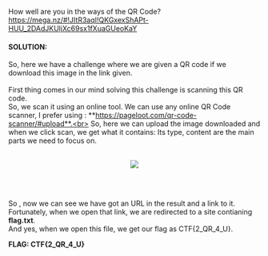 How well are you in the ways of the QR Code? https://mega.nz/#!JItR3aqI!QKGxexShAPt-HUU_2DAdJKUljXc69sx1fXuaGUeoKaY

#### SOLUTION:

So, here we have a challenge where we are given a QR code if we download this image in the link given.<br><br>
First thing comes in our mind solving this challenge is scanning this QR code.<br>
So, we scan it using an online tool. We can use any online QR Code scanner, I prefer using : **https://pageloot.com/qr-code-scanner/#upload**.<br>
So, here we can upload the image downloaded and when we click scan, we get what it contains: Its type, content are the main parts we need to focus on.<br><br>
<p align="center">
<img src=https://user-images.githubusercontent.com/65415517/86279175-39d81480-bbf7-11ea-812f-d3eb56af8ecc.png>
  </p>
<br><br>

So , now we can see we have got an URL in the result and a link to it.<br>
Fortunately, when we open that link, we are redirected to a site contianing **flag.txt**.<br>
And yes, when we open this file, we get our flag as CTF{2_QR_4_U}.

**FLAG: CTF{2_QR_4_U}**

